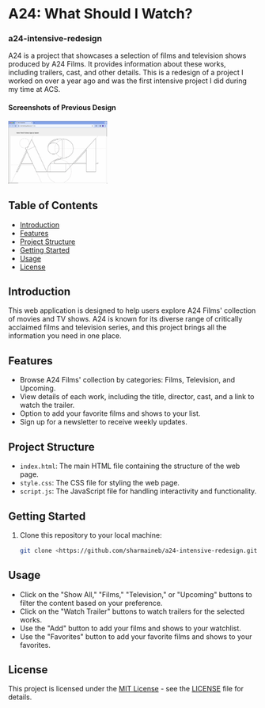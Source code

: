 # A24: What Should I Watch?

### a24-intensive-redesign

A24 is a project that showcases a selection of films and television shows produced by A24 Films. It provides information about these works, including trailers, cast, and other details. This is a redesign of a project I worked on over a year ago and was the first intensive project I did during my time at ACS.

#### Screenshots of Previous Design
<img src="images/landing-previous.png" alt="Landing Page" width="200">

## Table of Contents

- [Introduction](#introduction)
- [Features](#features)
- [Project Structure](#project-structure)
- [Getting Started](#getting-started)
- [Usage](#usage)
- [License](#license)

## Introduction

This web application is designed to help users explore A24 Films' collection of movies and TV shows. A24 is known for its diverse range of critically acclaimed films and television series, and this project brings all the information you need in one place.

## Features

- Browse A24 Films' collection by categories: Films, Television, and Upcoming.
- View details of each work, including the title, director, cast, and a link to watch the trailer.
- Option to add your favorite films and shows to your list.
- Sign up for a newsletter to receive weekly updates.

## Project Structure

- `index.html`: The main HTML file containing the structure of the web page.
- `style.css`: The CSS file for styling the web page.
- `script.js`: The JavaScript file for handling interactivity and functionality.

## Getting Started

1. Clone this repository to your local machine:

   ```bash
   git clone <https://github.com/sharmaineb/a24-intensive-redesign.git>

## Usage

- Click on the "Show All," "Films," "Television," or "Upcoming" buttons to filter the content based on your preference.
- Click on the "Watch Trailer" buttons to watch trailers for the selected works.
- Use the "Add" button to add your films and shows to your watchlist.
- Use the "Favorites" button to add your favorite films and shows to your favorites.

## License

This project is licensed under the [MIT License](LICENSE) - see the [LICENSE](LICENSE) file for details.